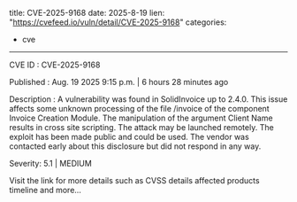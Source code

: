  
title: CVE-2025-9168
date: 2025-8-19
lien: "https://cvefeed.io/vuln/detail/CVE-2025-9168"
categories:
  - cve
---

CVE ID : CVE-2025-9168

Published :  Aug. 19
2025
9:15 p.m. | 6 hours
28 minutes ago

Description : A vulnerability was found in SolidInvoice up to 2.4.0. This issue affects some unknown processing of the file /invoice of the component Invoice Creation Module. The manipulation of the argument Client Name results in cross site scripting. The attack may be launched remotely. The exploit has been made public and could be used. The vendor was contacted early about this disclosure but did not respond in any way.

Severity: 5.1 | MEDIUM

Visit the link for more details
such as CVSS details
affected products
timeline
and more...
